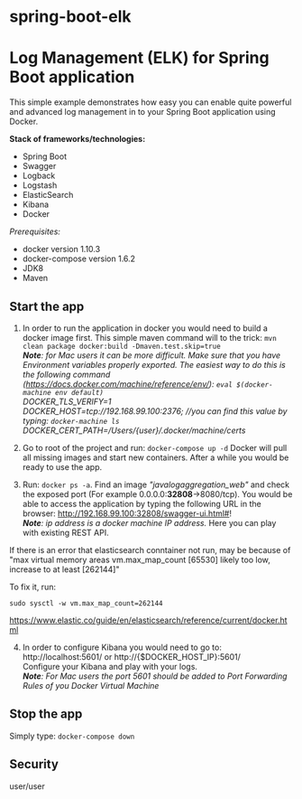 # spring-boot-elk
Log Management (ELK) for Spring Boot application
========================

This simple example demonstrates how easy you can enable quite powerful and advanced log management in to your Spring Boot application using Docker.

**Stack of frameworks/technologies:**
* Spring Boot
* Swagger
* Logback
* Logstash
* ElasticSearch
* Kibana
* Docker

_Prerequisites:_
* docker version 1.10.3
* docker-compose version 1.6.2
* JDK8
* Maven

## Start the app

1. In order to run the application in docker you would need to build a docker image first.
This simple maven command will to the trick:
`mvn clean package docker:build -Dmaven.test.skip=true`
<br />_**Note**: for Mac users it can be more difficult.
Make sure that you have Environment variables properly exported.
The easiest way to do this is the following command (https://docs.docker.com/machine/reference/env/): 
`eval $(docker-machine env default)` <br />
DOCKER_TLS_VERIFY=1 <br />
DOCKER_HOST=tcp://192.168.99.100:2376; //you can find this value by typing: `docker-machine ls` <br />
DOCKER_CERT_PATH=/Users/{user}/.docker/machine/certs_ <br />

2. Go to root of the project and run: `docker-compose up -d`
Docker will pull all missing images and start new containers.
After a while you would be ready to use the app.

3. Run: `docker ps -a`. Find an image *"javalogaggregation_web"* and check the exposed port (For example 0.0.0.0:**32808**->8080/tcp).
You would be able to access the application by typing the following URL in the browser:
http://192.168.99.100:32808/swagger-ui.html#!
<br />_**Note**: ip address is a docker machine IP address._
Here you can play with existing REST API.

If there is an error that elasticsearch conntainer not run, may be because of "max virtual memory areas vm.max_map_count [65530] likely too low, increase to at least [262144]"

To fix it, run: 

`sudo sysctl -w vm.max_map_count=262144`

https://www.elastic.co/guide/en/elasticsearch/reference/current/docker.html

4. In order to configure Kibana you would need to go to: 
<br />http://localhost:5601/ or http://{$DOCKER_HOST_IP}:5601/
<br />Configure your Kibana and play with your logs.
<br />_**Note**: For Mac users the port 5601 should be added to Port Forwarding Rules of you Docker Virtual Machine_

## Stop the app
Simply type: `docker-compose down`

## Security
user/user
